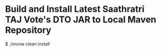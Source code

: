 # Build and Install Latest Saathratri TAJ Vote's DTO JAR to Local Maven Repository

$ ./mvnw clean install
